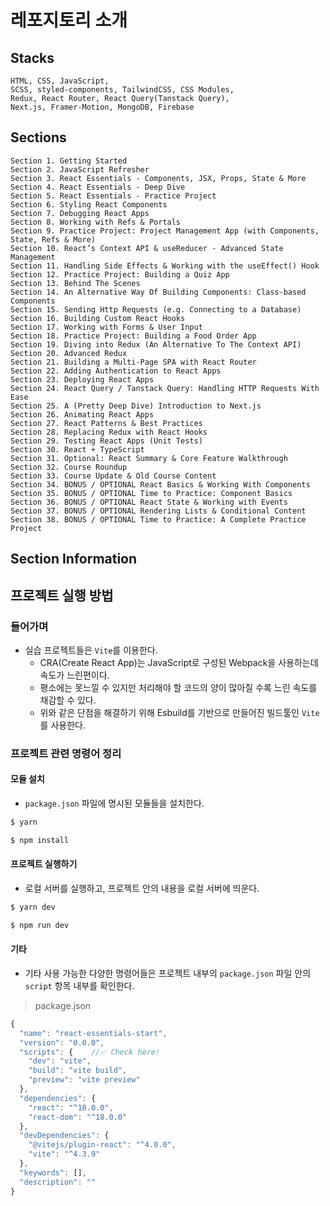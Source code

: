 # 레포지토리 소개

## Stacks

```text
HTML, CSS, JavaScript,
SCSS, styled-components, TailwindCSS, CSS Modules,
Redux, React Router, React Query(Tanstack Query),
Next.js, Framer-Motion, MongoDB, Firebase
```

## Sections

```text
Section 1. Getting Started
Section 2. JavaScript Refresher
Section 3. React Essentials - Components, JSX, Props, State & More
Section 4. React Essentials - Deep Dive
Section 5. React Essentials - Practice Project
Section 6. Styling React Components
Section 7. Debugging React Apps
Section 8. Working with Refs & Portals
Section 9. Practice Project: Project Management App (with Components, State, Refs & More)
Section 10. React’s Context API & useReducer - Advanced State Management
Section 11. Handling Side Effects & Working with the useEffect() Hook
Section 12. Practice Project: Building a Quiz App
Section 13. Behind The Scenes
Section 14. An Alternative Way Of Building Components: Class-based Components
Section 15. Sending Http Requests (e.g. Connecting to a Database)
Section 16. Building Custom React Hooks
Section 17. Working with Forms & User Input
Section 18. Practice Project: Building a Food Order App
Section 19. Diving into Redux (An Alternative To The Context API)
Section 20. Advanced Redux
Section 21. Building a Multi-Page SPA with React Router
Section 22. Adding Authentication to React Apps
Section 23. Deploying React Apps
Section 24. React Query / Tanstack Query: Handling HTTP Requests With Ease
Section 25. A (Pretty Deep Dive) Introduction to Next.js
Section 26. Animating React Apps
Section 27. React Patterns & Best Practices
Section 28. Replacing Redux with React Hooks
Section 29. Testing React Apps (Unit Tests)
Section 30. React + TypeScript
Section 31. Optional: React Summary & Core Feature Walkthrough
Section 32. Course Roundup
Section 33. Course Update & Old Course Content
Section 34. BONUS / OPTIONAL React Basics & Working With Components
Section 35. BONUS / OPTIONAL Time to Practice: Component Basics
Section 36. BONUS / OPTIONAL React State & Working with Events
Section 37. BONUS / OPTIONAL Rendering Lists & Conditional Content
Section 38. BONUS / OPTIONAL Time to Practice: A Complete Practice Project
```

## Section Information

## 프로젝트 실행 방법

### 들어가며

- 실습 프로젝트들은 `Vite`를 이용한다.
  - CRA(Create React App)는 JavaScript로 구성된 Webpack을 사용하는데 속도가 느린편이다.
  - 평소에는 못느낄 수 있지만 처리해야 할 코드의 양이 많아질 수록 느린 속도를 채감할 수 있다.
  - 위와 같은 단점을 해결하기 위해 Esbuild를 기반으로 만들어진 빌드툴인 `Vite`를 사용한다.

### 프로젝트 관련 명령어 정리

#### 모듈 설치

- `package.json` 파일에 명시된 모듈들을 설치한다.

```bash
$ yarn
```

```bash
$ npm install
```

#### 프로젝트 실행하기

- 로컬 서버를 실행하고, 프로젝트 안의 내용을 로컬 서버에 띄운다.

```bash
$ yarn dev
```

```bash
$ npm run dev
```

#### 기타

- 기타 사용 가능한 다양한 명령어들은 프로젝트 내부의 `package.json` 파일 안의 `script` 항목 내부를 확인한다.

> package.json

```js
{
  "name": "react-essentials-start",
  "version": "0.0.0",
  "scripts": {    //✅ Check here!
    "dev": "vite",
    "build": "vite build",
    "preview": "vite preview"
  },
  "dependencies": {
    "react": "^18.0.0",
    "react-dom": "^18.0.0"
  },
  "devDependencies": {
    "@vitejs/plugin-react": "^4.0.0",
    "vite": "^4.3.9"
  },
  "keywords": [],
  "description": ""
}

```
